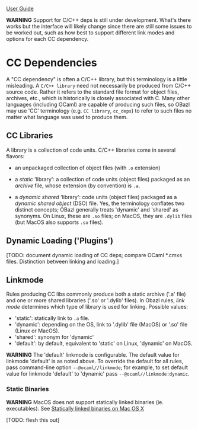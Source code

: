 [User Guide](index.md)

**WARNING** Support for C/C++ deps is still under development. What's
  there works but the interface will likely change since there are
  still some issues to be worked out, such as how best to support
  different link modes and options for each CC dependency.

# CC Dependencies

A "CC dependency" is often a C/C++ library, but this terminology is a
little misleading. A `C/C++ library` need not necessarily be produced
from C/C++ source code. Rather it refers to the standard file format
for object files, archives, etc., which is historically is closely
associated with C. Many other languages (including OCaml) are capable
of producing such files, so OBazl may use 'CC' terminology (e.g. `CC
library`, `cc_deps`) to refer to such files no matter what language
was used to produce them.

## CC Libraries

A library is a collection of code units. C/C++ libraries come in
several flavors:

* an unpackaged collection of object files (with `.o` extension)

* a _static_ 'library': a collection of code units (object files)
  packaged as an _archive_ file, whose extension (by convention) is
  `.a`.

* a _dynamic shared_ 'library': code units (object files) packaged as
  a _dynamic shared object_ (DSO) file. Yes, the terminology conflates
  two distinct concepts; OBazl generally treats 'dynamic' and 'shared'
  as synonyms. On Linux, these are `.so` files; on MacOS, they are
  `.dylib` files (but MacOS also supports `.so` files).

## Dynamic Loading ('Plugins')

[TODO: document dynamic loading of CC deps; compare OCaml *.cmxs
files. Distinction between linking and loading.]

## Linkmode

Rules producing CC libs commonly produce both a static archive ('.a'
file) and one or more shared libraries ('.so' or '.dylib' files). In
Obazl rules, _link mode_ determines which type of library is used for
linking. Possible values:

* 'static': statically link to `.a` file.
* 'dynamic': depending on the OS, link to '.dylib' file (MacOS) or '.so' file (Linux or MacOS).
* 'shared': synonym for 'dynamic'
* 'default': by default, equivalent to 'static' on Linux, 'dynamic' on MacOS.

**WARNING** The 'default' linkmode is configurable. The default value
  for linkmode 'default' is as noted above. To override the default
  for all rules, pass command-line option `--@ocaml//linkmode`; for
  example, to set default value for linkmode 'default' to 'dynamic'
  pass `--@ocaml//linkmode:dynamic`.

### Static Binaries

**WARNING** MacOS does not support statically linked binaries (ie.
  executables). See [Statically linked binaries on Mac OS
  X](https://developer.apple.com/library/archive/qa/qa1118/_index.html)

[TODO: flesh this out]